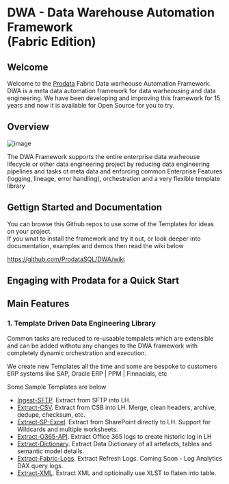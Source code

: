 # DWA - Data Warehouse Automation Framework<BR> (Fabric Edition)
## Welcome
Welcome to the [Prodata](https://www.prodata.ie) Fabric Data warheouse Automation Framework. DWA is a meta data automation framework for data warheousing and data engineering. 
We have been developing and improving this framework for 15 years and now it is available for Open Source for you to try.
<BR>
## Overview
![image](https://github.com/user-attachments/assets/678020fe-ead9-41f9-a77e-597350fa5e45)

The DWA Framework supports the entire enterprise data warheouse lifecycle or other data engineering project by reducing data engineering pipelines and tasks ot meta data and enforcing common 
Enterprise Features (logging, lineage, error handling), orchestration and a very flexible template library

## Gettign Started and Documentation
You can browse this Github repos to use some of the Templates for ideas on your project.<BR>
If you wnat to install the framework and try it out, or look deeper into documentation, examples and demos then 
read the wiki below

https://github.com/ProdataSQL/DWA/wiki



## Engaging with Prodata for a Quick Start


## Main Features
### 1. Template Driven Data Engineering Library
Common tasks are reduced to re-usaable tempalets which are extensible and can be added withotu any changes to the DWA framework with completely dynamic orchestration and execution.

We create new Templates all the time and some are bespoke to customers ERP systems like SAP, Oracle ERP | PPM | Finnacials, etc

Some Sample Templates are below
* [Ingest-SFTP](https://github.com/ProdataSQL/DWA/blob/main/Library/Ingest/Ingest-SFTP.ipynb). Extract from SFTP into LH.
* [Extract-CSV](https://github.com/ProdataSQL/DWA/blob/main/Library/Extract/Extract-CSV.ipynb). Extract from CSB into LH. Merge, clean headers, archive, dedupe, checksum, etc.
* [Extract-SP-Excel](https://github.com/ProdataSQL/DWA/blob/main/Library/Extract/Extract-SP-Excel.ipynb). Extract from SharePoint directly to LH. Support for Wildcards and multiple worksheets.
* [Extract-O365-API](https://github.com/ProdataSQL/DWA/blob/main/Library/Ops/Extract-O365-API.ipynb). Extract Office 365 logs to create historic log in LH
* [Extract-Dictionary](https://github.com/ProdataSQL/DWA/blob/main/Library/Ops/Extract-Dictionary.ipynb). Extract Data Dictionary of all artefacts, tables and semantic model details.
* [Extract-Fabric-Logs](https://github.com/ProdataSQL/DWA/blob/main/Library/Ops/Extract-Fabric-Logs.ipynb). Extract Refresh Logs. Coming Soon - Log Analytics DAX query logs.
* [Extract-XML](https://github.com/ProdataSQL/DWA/blob/main/Library/Extract/Extract-XML.ipynb). Extract XML and optioinally use XLST to flaten into table.
  
